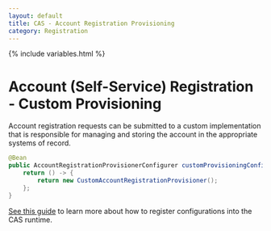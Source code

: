 ```yaml
---
layout: default
title: CAS - Account Registration Provisioning
category: Registration
---
```

                  
{% include variables.html %}

# Account (Self-Service) Registration - Custom Provisioning

Account registration requests can be submitted to a custom implementation that 
is responsible for managing and storing the account in the appropriate systems of record.

```java
@Bean
public AccountRegistrationProvisionerConfigurer customProvisioningConfigurer() {
    return () -> {
        return new CustomAccountRegistrationProvisioner();
    };
}
```

[See this guide](../configuration/Configuration-Management-Extensions.html) to learn more about
how to register configurations into the CAS runtime.
